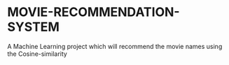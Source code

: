 # MOVIE-RECOMMENDATION-SYSTEM
A Machine Learning project which will recommend the movie names using the Cosine-similarity
